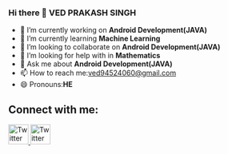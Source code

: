 ### Hi there 👋 VED PRAKASH SINGH


- 🔭 I’m currently working on **Android Development(JAVA)**
- 🌱 I’m currently learning **Machine Learning**
- 👯 I’m looking to collaborate on **Android Development(JAVA)**
- 🤔 I’m looking for help with in **Mathematics**
- 💬 Ask me about **Android Development(JAVA)**
- 📫 How to reach me:ved94524060@gmail.com
- 😄 Pronouns:**HE**

## Connect with me:
<a href="https://twitter.com/VedPrak75089638" target="_blank">
<img border="0" alt="Twitter" src="https://upload.wikimedia.org/wikipedia/en/6/60/Twitter_Logo_as_of_2021.svg" width="40"height="40">
</a>

<a href="www.linkedin.com/in/vedprakashsing" target="_blank">
<img border="0" alt="Twitter" src="https://upload.wikimedia.org/wikipedia/commons/c/ca/LinkedIn_logo_initials.png" width="40"height="40">
</a>
